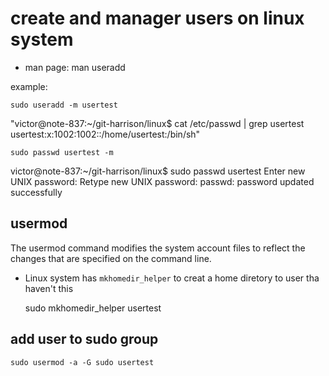 # create and manager users on linux system
- man page: man useradd

example:

	sudo useradd -m usertest

"victor@note-837:~/git-harrison/linux$ cat /etc/passwd | grep usertest
usertest\:x\:1002\:1002\:\:/home/usertest\:/bin/sh"

	sudo passwd usertest -m

victor@note-837:~/git-harrison/linux$ sudo passwd usertest
Enter new UNIX password: 
Retype new UNIX password: 
passwd: password updated successfully


## usermod

The usermod command modifies the system account files to reflect the changes that are specified on the command line.



- Linux system has `mkhomedir_helper` to creat a home diretory to user tha haven't this

	sudo mkhomedir_helper usertest
	
## add user to sudo group
	sudo usermod -a -G sudo usertest

